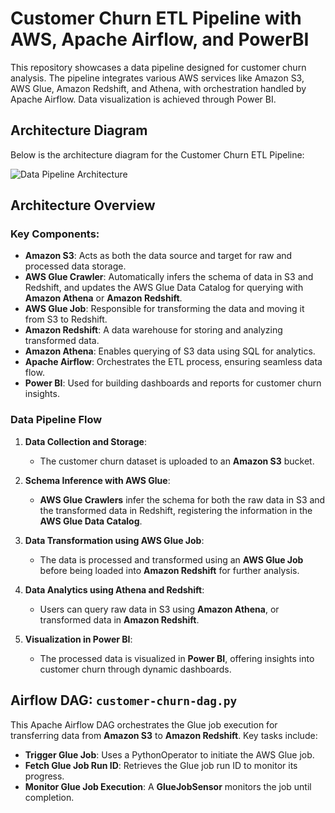 # Customer Churn ETL Pipeline with AWS, Apache Airflow, and PowerBI

This repository showcases a data pipeline designed for customer churn analysis. The pipeline integrates various AWS services like Amazon S3, AWS Glue, Amazon Redshift, and Athena, with orchestration handled by Apache Airflow. Data visualization is achieved through Power BI.

## Architecture Diagram

Below is the architecture diagram for the Customer Churn ETL Pipeline:

![Data Pipeline Architecture](path/to/your/image.png)

## Architecture Overview

### Key Components:
- **Amazon S3**: Acts as both the data source and target for raw and processed data storage.
- **AWS Glue Crawler**: Automatically infers the schema of data in S3 and Redshift, and updates the AWS Glue Data Catalog for querying with **Amazon Athena** or **Amazon Redshift**.
- **AWS Glue Job**: Responsible for transforming the data and moving it from S3 to Redshift.
- **Amazon Redshift**: A data warehouse for storing and analyzing transformed data.
- **Amazon Athena**: Enables querying of S3 data using SQL for analytics.
- **Apache Airflow**: Orchestrates the ETL process, ensuring seamless data flow.
- **Power BI**: Used for building dashboards and reports for customer churn insights.

### Data Pipeline Flow

1. **Data Collection and Storage**:
   - The customer churn dataset is uploaded to an **Amazon S3** bucket.

2. **Schema Inference with AWS Glue**:
   - **AWS Glue Crawlers** infer the schema for both the raw data in S3 and the transformed data in Redshift, registering the information in the **AWS Glue Data Catalog**.

3. **Data Transformation using AWS Glue Job**:
   - The data is processed and transformed using an **AWS Glue Job** before being loaded into **Amazon Redshift** for further analysis.

4. **Data Analytics using Athena and Redshift**:
   - Users can query raw data in S3 using **Amazon Athena**, or transformed data in **Amazon Redshift**.

5. **Visualization in Power BI**:
   - The processed data is visualized in **Power BI**, offering insights into customer churn through dynamic dashboards.

## Airflow DAG: `customer-churn-dag.py`

This Apache Airflow DAG orchestrates the Glue job execution for transferring data from **Amazon S3** to **Amazon Redshift**. Key tasks include:

- **Trigger Glue Job**: Uses a PythonOperator to initiate the AWS Glue job.
- **Fetch Glue Job Run ID**: Retrieves the Glue job run ID to monitor its progress.
- **Monitor Glue Job Execution**: A **GlueJobSensor** monitors the job until completion.

